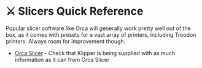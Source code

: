 # ⚔️ Slicers Quick Reference
Popular slicer software like Orca will generally work pretty well out of the box, as it comes with presets for a vast array of printers, including Troodon printers. Always room for improvement though.
- [Orca Slicer](https://github.com/500Foods/WelcomeToTroodon/blob/main/configs/orca.md) - Check that Klipper is being supplied with as much information as it can from Orca Slicer
